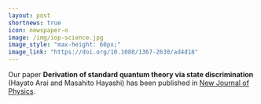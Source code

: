 ```yaml
---
layout: post
shortnews: true
icon: newspaper-o
image: /img/iop-science.jpg
image_style: "max-height: 60px;"
image_link: "https://doi.org/10.1088/1367-2630/ad4d18"
---
```


Our paper **Derivation of standard quantum theory via state discrimination** (Hayato Arai and Masahito Hayashi) has been published in [New Journal of Physics](https://doi.org/10.1088/1367-2630/ad4d18).

